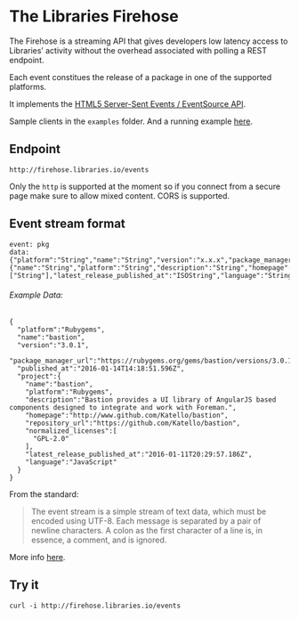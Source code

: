 # The Libraries Firehose 

The Firehose is a streaming API that gives developers low latency access to Libraries’ activity without the overhead associated with polling a REST endpoint.

Each event constitues the release of a package in one of the supported platforms.

It implements the [HTML5 Server-Sent Events / EventSource API](https://developer.mozilla.org/en-US/docs/Web/API/EventSource).

Sample clients in the `examples` folder. And a running example [here](http://librariesio.github.io/firehose-stream/).

## Endpoint

`http://firehose.libraries.io/events`

Only the `http` is supported at the moment so if you connect from a secure page make sure to allow mixed content. CORS is supported.

## Event stream format

```
event: pkg
data: {"platform":"String","name":"String","version":"x.x.x","package_manager_url":"URLString","published_at":"ISString","project":{"name":"String","platform":"String","description":"String","homepage":"URLString","repository_url":"URLString","normalized_licenses":["String"],"latest_release_published_at":"ISOString","language":"String"}}
```

###### Example Data:

```
{
  "platform":"Rubygems",
  "name":"bastion",
  "version":"3.0.1",
  "package_manager_url":"https://rubygems.org/gems/bastion/versions/3.0.1",
  "published_at":"2016-01-14T14:18:51.596Z",
  "project":{
    "name":"bastion",
    "platform":"Rubygems",
    "description":"Bastion provides a UI library of AngularJS based components designed to integrate and work with Foreman.",
    "homepage":"http://www.github.com/Katello/bastion",
    "repository_url":"https://github.com/Katello/bastion",
    "normalized_licenses":[
      "GPL-2.0"
    ],
    "latest_release_published_at":"2016-01-11T20:29:57.186Z",
    "language":"JavaScript"
  }
}
```

From the standard:

> The event stream is a simple stream of text data, which must be encoded using UTF-8. Each message is separated by a pair of newline characters. A colon as the first character of a line is, in essence, a comment, and is ignored.

More info [here](https://developer.mozilla.org/en-US/docs/Server-sent_events/Using_server-sent_events#Event_stream_format).

## Try it

```
curl -i http://firehose.libraries.io/events
```
